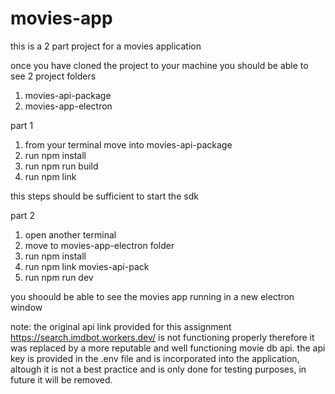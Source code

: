 # movies-app

this is a 2 part project for a movies application

once you have cloned the project to your machine you should be able to see 2 project folders

1. movies-api-package
2. movies-app-electron

part 1

1. from your terminal move into movies-api-package
2. run npm install
3. run npm run build
4. run npm link

this steps should be sufficient to start the sdk

part 2

1. open another terminal
2. move to movies-app-electron folder
3. run npm install
4. run npm link movies-api-pack
5. run npm run dev

you shoould be able to see the movies app running in a new electron window

note: the original api link provided for this assignment https://search.imdbot.workers.dev/ is not functioning properly therefore it was replaced by a more reputable and well functioning movie db api. the api key is provided in the .env file and is incorporated into the application, altough it is not a best practice and is only done for testing purposes, in future it will be removed.
